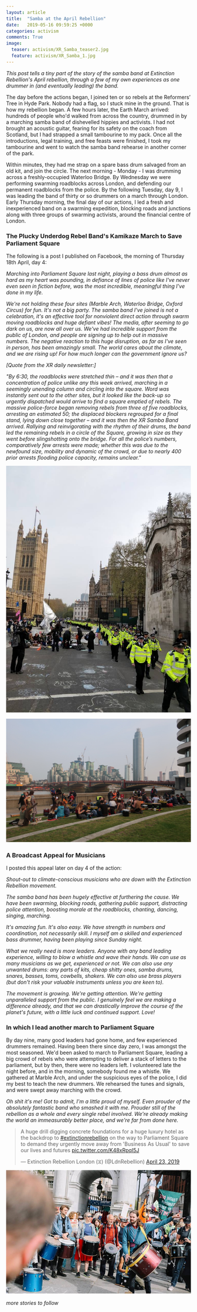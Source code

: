 ```yaml
---
layout: article
title:  "Samba at the April Rebellion"
date:   2019-05-16 09:59:25 +0000
categories: activism
comments: True
image:
  teaser: activism/XR_Samba_teaser2.jpg
  feature: activism/XR_Samba_1.jpg
---
```


*This post tells a tiny part of the story of the samba band at Extinction Rebellion's April rebellion, through a few of my own experiences as one drummer in (and eventually leading) the band.*

The day before the actions began, I joined ten or so rebels at the Reformers’ Tree in Hyde Park. Nobody had a flag, so I stuck mine in the ground. That is how my rebellion began. A few hours later, the Earth March arrived: hundreds of people who'd walked from across the country, drummed in by a marching samba band of dishevelled hippies and activists. I had not brought an acoustic guitar, fearing for its safety on the coach from Scotland, but I had strapped a small tambourine to my pack. Once all the introductions, legal training, and free feasts were finished, I took my tambourine and went to watch the samba band rehearse in another corner of the park.

Within minutes, they had me strap on a spare bass drum salvaged from an old kit, and join the circle. The next morning - Monday - I was drumming across a freshly-occupied Waterloo Bridge. By Wednesday we were performing swarming roadblocks across London, and defending our permanent roadblocks from the police. By the following Tuesday, day 9, I was leading the band of thirty or so drummers on a march through London. Early Thursday morning, the final day of our actions, I led a fresh and inexperienced band on a swarming expedition, blocking roads and junctions along with three groups of swarming activists, around the financial centre of London.

### The Plucky Underdog Rebel Band's Kamikaze March to Save Parliament Square

The following is a post I published on Facebook, the morning of Thursday 18th April, day 4:

*Marching into Parliament Square last night, playing a bass drum almost as hard as my heart was pounding, in defiance of lines of police like I've never even seen in fiction before, was the most incredible, meaningful thing I've done in my life.*

*We're not holding these four sites (Marble Arch, Waterloo Bridge, Oxford Circus) for fun. It's not a big party. The samba band I've joined is not a celebration, it's an effective tool for nonviolent direct action through swarm moving roadblocks and huge defiant vibes! The media, after seeming to go dark on us, are now all over us. We've had incredible support from the public of London, and people are signing up to help out in massive numbers. The negative reaction to this huge disruption, as far as I've seen in person, has been amazingly small. The world cares about the climate, and we are rising up! For how much longer can the government ignore us?*

*[Quote from the XR daily newsletter:]*

*"By 6:30, the roadblocks were stretched thin – and it was then that a concentration of police unlike any this week arrived, marching in a seemingly unending column and circling into the square. Word was instantly sent out to the other sites, but it looked like the back-up so urgently dispatched would arrive to find a square emptied of rebels. The massive police-force began removing rebels from three of five roadblocks, arresting an estimated 50; the displaced blockers regrouped for a final stand, lying down close together – and it was then the XR Samba Band arrived. Rallying and reinvigorating with the rhythm of their drums, the band led the remaining rebels in a circle of the Square, growing in size as they went before slingshotting onto the bridge. For all the police’s numbers, comparatively few arrests were made; whether this was due to the newfound size, mobility and dynamic of the crowd, or due to nearly 400 prior arrests flooding police capacity, remains unclear."*

![](/images/activism/PoliceLines.jpg)

![](/images/activism/content/IMG_4356.JPG)

### A Broadcast Appeal for Musicians

I posted this appeal later on day 4 of the action:

*Shout-out to climate-conscious musicians who are down with the Extinction Rebellion movement.*

*The samba band has been hugely effective at furthering the cause. We have been swarming, blocking roads, gathering public support, distracting police attention, boosting morale at the roadblocks, chanting, dancing, singing, marching.*

*It's amazing fun. It's also easy. We have strength in numbers and coordination, not necessarily skill. I myself am a skilled and experienced bass drummer, having been playing since Sunday night.*

*What we really need is more leaders. Anyone with any band leading experience, willing to blow a whistle and wave their hands. We can use as many musicians as we get, experienced or not. We can also use any unwanted drums: any parts of kits, cheap shitty ones, samba drums, snares, basses, toms, cowbells, shakers. We can also use brass players (but don't risk your valuable instruments unless you are keen to).*

*The movement is growing. We're getting attention. We're getting unparalleled support from the public. I genuinely feel we are making a difference already, and that we can drastically improve the course of the planet's future, with a little luck and continued support. Love!*


### In which I lead another march to Parliament Square

By day nine, many good leaders had gone home, and few experienced drummers remained. Having been there since day zero, I was amongst the most seasoned. We'd been asked to march to Parliament Square, leading a big crowd of rebels who were attempting to deliver a stack of letters to the parliament, but by then, there were no leaders left. I volunteered late the night before, and in the morning, somebody found me a whistle. We gathered at Marble Arch, and under the suspicious eyes of the police, I did my best to teach the new drummers. We rehearsed the tunes and signals, and were swept away marching with the crowd.

*Oh shit it's me! Got to admit, I'm a little proud of myself. Even prouder of the absolutely fantastic band who smashed it with me. Prouder still of the rebellion as a whole and every single rebel involved. We're already making the world an immeasurably better place, and we're far from done here.*

<blockquote class="twitter-tweet" data-lang="en"><p lang="en" dir="ltr">A huge drill digging concrete foundations for a huge luxury hotel as the backdrop to <a href="https://twitter.com/hashtag/extinctionrebellion?src=hash&amp;ref_src=twsrc%5Etfw">#extinctionrebellion</a> on the way to Parliament Square to demand they urgently move away from &#39;Business As Usual&#39; to save our lives and futures <a href="https://t.co/K48xRpqI5J">pic.twitter.com/K48xRpqI5J</a></p>&mdash; Extinction Rebellion London (⧖) (@LdnRebellion) <a href="https://twitter.com/LdnRebellion/status/1120639544087449606?ref_src=twsrc%5Etfw">April 23, 2019</a></blockquote>
<script async src="https://platform.twitter.com/widgets.js" charset="utf-8"></script>

![](/images/activism/content/XR_Samba_3.jpg)


*more stories to follow*
